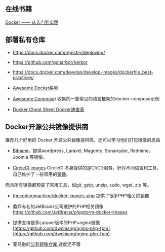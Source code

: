 ## 在线书籍

[Docker —— 从入门到实践](https://yeasy.gitbook.io/docker_practice)

## 部署私有仓库
* https://docs.docker.com/registry/deploying/

* https://github.com/goharbor/harbor

* https://docs.docker.com/develop/develop-images/dockerfile_best-practices/

* [Awesome Docker系列](https://github.com/veggiemonk/awesome-docker)

* [Awesome Compose](https://github.com/docker/awesome-compose)) 收集的一些常见的语言框架的docker-compose示例

* [Docker Cheat Sheet Docker速查表](https://github.com/wsargent/docker-cheat-sheet/blob/master/zh-cn/README.md)

## Docker开源公共镜像提供商

推荐几个好用的 Docker 开源公共镜像提供商，还可以学习他们打包镜像的思路

* [Bitnami](https://github.com/bitnami)，提供wordpress, Laravel, Magento, Sonarqube, Redmine，Joomla 等镜像。

* [CircleCI images](https://github.com/circleci/circleci-images)
CircleCI 本身提供的是CI/CD服务。针对不同语言和工具，自己维护了一些常用的[镜像](https://circleci.com/developer/images/)。

而且所有镜像都预装了常用工具，如git, gzip, unzip, sudo, wget, zip 等。

* [thecodingmachine/docker-images-php](https://github.com/thecodingmachine/docker-images-php) 提供了很多PHP相关的镜像

* 鼎鼎有名的JetBrains公司维护的PHP相关镜像 https://github.com/JetBrains/phpstorm-docker-images

* 提供支持很多Laravel版本的PHP+nginx镜像 [https://github.com/dwchiang/nginx-php-fpm](https://github.com/dwchiang/nginx-php-fpm)

* 亚马逊的[公有镜像仓库](https://gallery.ecr.aws),速度还不错 
